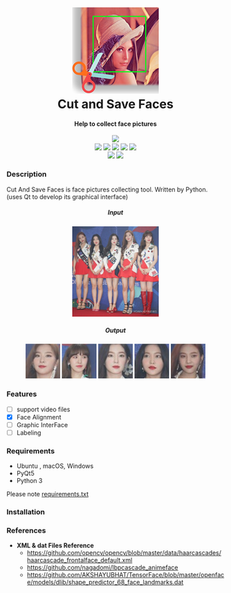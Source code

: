 <h1 align="center">
  <img src="icons/lena.png"><br/>Cut and Save Faces
</h1>

<h4 align="center">
Help to collect face pictures
</h4>

<div align="center">
  <a><img src="https://img.shields.io/badge/released-1.2--CUI-blue"></a>
  <br>
  <a><img src="https://img.shields.io/badge/PyQt5-5.13.0-green"></a>
  <a><img src="https://img.shields.io/badge/opencv--python-4.1.0.25-green"></a>
  <a><img src="https://img.shields.io/badge/opencv--contrib--python-4.1.0.25-green"></a>
  <a><img src="https://img.shields.io/badge/dlib-19.17.0-green"></a>
  <a><img src="https://img.shields.io/badge/imutils-0.5.2-green"></a>
  <br>
  <a><img src="https://img.shields.io/badge/GUI-Developing-yellowgreen"></a>
  <a><img src="https://img.shields.io/badge/licence-MIT-lightgrey"></a>
</div>

### Description
Cut And Save Faces is face pictures collecting tool.
Written by Python. (uses Qt to develop its graphical interface)
<div align="center">
<h5> Input </h5>
<img src="https://raw.githubusercontent.com/Jaesung-Jun/Cut-And-Save-Faces/master/sample/red_velvet.jpg" width=200 />
<br>
<h5> Output </h5>
<img src="https://raw.githubusercontent.com/Jaesung-Jun/Cut-And-Save-Faces/master/sample/sample_outputs/red_velvet.jpg_0_cropped.jpg" width=80/>
<img src="https://raw.githubusercontent.com/Jaesung-Jun/Cut-And-Save-Faces/master/sample/sample_outputs/red_velvet.jpg_1_cropped.jpg" width=80/>
<img src="https://raw.githubusercontent.com/Jaesung-Jun/Cut-And-Save-Faces/master/sample/sample_outputs/red_velvet.jpg_2_cropped.jpg" width=80/>
<img src="https://raw.githubusercontent.com/Jaesung-Jun/Cut-And-Save-Faces/master/sample/sample_outputs/red_velvet.jpg_3_cropped.jpg" width=80/>
<img src="https://raw.githubusercontent.com/Jaesung-Jun/Cut-And-Save-Faces/master/sample/sample_outputs/red_velvet.jpg_4_cropped.jpg" width=80/>
</div>

### Features
* [ ] support video files
* [x] Face Alignment
* [ ] Graphic InterFace
* [ ] Labeling
### Requirements
* Ubuntu , macOS, Windows
* PyQt5
* Python 3 
  
Please note <a href="https://github.com/Jaesung-Jun/Cut-And-Save-Faces/blob/master/requirements.txt">requirements.txt</a>
### Installation

### References
+ **XML & dat Files Reference**
  * https://github.com/opencv/opencv/blob/master/data/haarcascades/haarcascade_frontalface_default.xml
  * https://github.com/nagadomi/lbpcascade_animeface
  * https://github.com/AKSHAYUBHAT/TensorFace/blob/master/openface/models/dlib/shape_predictor_68_face_landmarks.dat
